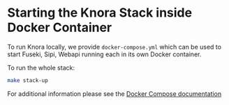 # Starting the Knora Stack inside Docker Container

To run Knora locally, we provide `docker-compose.yml` which can be used to start Fuseki, Sipi,
Webapi running each in its own Docker container.

To run the whole stack:

```bash
make stack-up
```

For additional information please see the [Docker Compose documentation](https://docs.docker.com/compose/)
